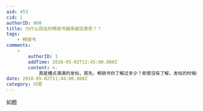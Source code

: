 ```yaml
---
aid: 453
cid: 1
authorID: 860
title: 为什么现在的畅销书越来越没意思？？
tags:
    - 畅销书
comments:
    -
        authorID: 1
        addTime: 2018-05-02T12:45:00.000Z
        content: >-
            真是槽点满满的发帖，首先，畅销书你了解过多少？即使没有了解，发帖的时候好歹列一些吧。其次，“越来越没意思”，是你的个人感受，你是想表达市面上的畅销书都不符合你的口味吗？骚年，有空多逛逛书店，少发点感慨。
date: 2018-05-02T11:44:00.000Z
category: 问答
---
```


如题
